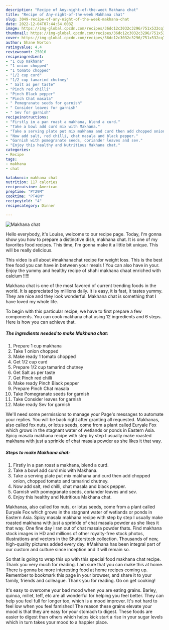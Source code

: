 ```yaml
---
description: "Recipe of Any-night-of-the-week Makhana chat"
title: "Recipe of Any-night-of-the-week Makhana chat"
slug: 3049-recipe-of-any-night-of-the-week-makhana-chat
date: 2022-12-04T07:44:54.003Z
image: https://img-global.cpcdn.com/recipes/36dc12c3032c3296/751x532cq70/makhana-chat-recipe-main-photo.jpg
thumbnail: https://img-global.cpcdn.com/recipes/36dc12c3032c3296/751x532cq70/makhana-chat-recipe-main-photo.jpg
cover: https://img-global.cpcdn.com/recipes/36dc12c3032c3296/751x532cq70/makhana-chat-recipe-main-photo.jpg
author: Shane Norton
ratingvalue: 4.4
reviewcount: 25016
recipeingredient:
- "1 cup makhana"
- "1 onion chopped"
- "1 tomato chopped"
- "1/2 cup curd"
- "1/2 cup tamarind chutney"
- " Salt as per taste"
- "Pinch red chilli"
- "Pinch Black pepper"
- "Pinch Chat masala"
- " Pomegranate seeds for garnish"
- " Consider leaves for garnish"
- " Sev for garnish"
recipeinstructions:
- "Firstly in a pan roast a makhana, blend a curd."
- "Take a bowl add curd mix with Makhana."
- "Take a serving plate put mix makhana and curd then add chopped onion, chopped tomato and tamarind chutney."
- "Now add salt, red chilli, chat masala and black pepper."
- "Garnish with pomegranate seeds, coriander leaves and sev."
- "Enjoy this healthy and Nutritious Makhana chat."
categories:
- Recipe
tags:
- makhana
- chat

katakunci: makhana chat 
nutrition: 117 calories
recipecuisine: American
preptime: "PT29M"
cooktime: "PT48M"
recipeyield: "4"
recipecategory: Dinner

---
```



![Makhana chat](https://img-global.cpcdn.com/recipes/36dc12c3032c3296/751x532cq70/makhana-chat-recipe-main-photo.jpg)

Hello everybody, it's Louise, welcome to our recipe page. Today, I'm gonna show you how to prepare a distinctive dish, makhana chat. It is one of my favorites food recipes. This time, I'm gonna make it a little bit unique. This will be really delicious.

This video is all about #makhanachat recipe for weight loss. This is the best free food you can have in between your meals ! You can also have in your. Enjoy the yummy and healthy recipe of shahi makhana chaat enriched with calcium !!!!!

Makhana chat is one of the most favored of current trending foods in the world. It is appreciated by millions daily. It is easy, it is fast, it tastes yummy. They are nice and they look wonderful. Makhana chat is something that I have loved my whole life.


To begin with this particular recipe, we have to first prepare a few components. You can cook makhana chat using 12 ingredients and 6 steps. Here is how you can achieve that.

<!--inarticleads1-->

##### The ingredients needed to make Makhana chat:

1. Prepare 1 cup makhana
1. Take 1 onion chopped
1. Make ready 1 tomato chopped
1. Get 1/2 cup curd
1. Prepare 1/2 cup tamarind chutney
1. Get  Salt as per taste
1. Get Pinch red chilli
1. Make ready Pinch Black pepper
1. Prepare Pinch Chat masala
1. Take  Pomegranate seeds for garnish
1. Take  Consider leaves for garnish
1. Make ready  Sev for garnish


We&#39;ll need some permissions to manage your Page&#39;s messages to automate your replies. You will be back right after granting all requested. Makhanas, also called fox nuts, or lotus seeds, come from a plant called Euryale Fox which grows in the stagnant water of wetlands or ponds in Eastern Asia. Spicy masala makhana recipe with step by step I usually make roasted makhana with just a sprinkle of chat masala powder as she likes it that way. 

<!--inarticleads2-->

##### Steps to make Makhana chat:

1. Firstly in a pan roast a makhana, blend a curd.
1. Take a bowl add curd mix with Makhana.
1. Take a serving plate put mix makhana and curd then add chopped onion, chopped tomato and tamarind chutney.
1. Now add salt, red chilli, chat masala and black pepper.
1. Garnish with pomegranate seeds, coriander leaves and sev.
1. Enjoy this healthy and Nutritious Makhana chat.


Makhanas, also called fox nuts, or lotus seeds, come from a plant called Euryale Fox which grows in the stagnant water of wetlands or ponds in Eastern Asia. Spicy masala makhana recipe with step by step I usually make roasted makhana with just a sprinkle of chat masala powder as she likes it that way. One fine day I ran out of chat masala powder thats. Find makhana stock images in HD and millions of other royalty-free stock photos, illustrations and vectors in the Shutterstock collection. Thousands of new, high-quality pictures added every day. #Makhana has been integral part of our custom and culture since inception and it will remain so. 

So that is going to wrap this up with this special food makhana chat recipe. Thank you very much for reading. I am sure that you can make this at home. There is gonna be more interesting food at home recipes coming up. Remember to bookmark this page in your browser, and share it to your family, friends and colleague. Thank you for reading. Go on get cooking!

It's easy to overcome your bad mood when you are eating grains. Barley, quinoa, millet, teff, etc are all wonderful for helping you feel better. They can help you feel full for longer too, which is a mood improver. It's not hard to feel low when you feel famished! The reason these grains elevate your mood is that they are easy for your stomach to digest. These foods are easier to digest than others which helps kick start a rise in your sugar levels which in turn takes your mood to a happier place.
